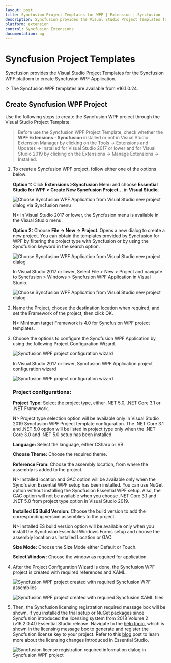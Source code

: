 ```yaml
---
layout: post
title: Syncfusion Project Templates for WPF | Extension | Syncfusion
description: Syncfusion provides the Visual Studio Project Templates for the Syncfusion WPF platform to create Syncfusion WPF Application by addiing the required assemblies
platform: extension
control: Syncfusion Extensions
documentation: ug
---
```



# Syncfusion Project Templates

Syncfusion provides the Visual Studio Project Templates for the Syncfusion WPF platform to create Syncfusion WPF Application.

I> The Syncfusion WPF templates are available from v16.1.0.24. 

## Create Syncfusion WPF Project 

Use the following steps to create the Syncfusion WPF project through the Visual Studio Project Template: 

> Before use the Syncfusion WPF Project Template, check whether the **WPF Extensions - Syncfusion** installed or not in Visual Studio Extension Manager by clicking on the Tools -> Extensions and Updates -> Installed for Visual Studio 2017 or lower and for Visual Studio 2019 by clicking on the Extensions -> Manage Extensions -> Installed.

1. To create a Syncfusion WPF project, follow either one of the options below:

   **Option 1:**
    Click **Extensions >Syncfusion** Menu and choose **Essential Studio for WPF > Create New Syncfusion Project…**  in **Visual Studio**. 
    
    ![Choose Syncfusion WPF Application from Visual Studio new project dialog via Syncfusion menu](Project-Template-images\Syncfusion_Menu_ProjectTemplate.png)

    N> In Visual Studio 2017 or lower, the Syncfusion menu is available in the Visual Studio menu.

    **Option 2:**
    Choose **File -> New -> Project**. Opens a new dialog to create a new project. You can obtain the templates provided by Syncfusion for WPF by filtering the project type with Syncfusion or by using the Syncfusion keyword in the search option.

   ![Choose Syncfusion WPF Application from Visual Studio new project dialog](Project-Template-images\Syncfusion-Project-Template-Gallery2019-1.png)

   In Visual Studio 2017 or lower, Select File > New > Project and navigate to Syncfusion > Windows > Syncfusion WPF Application in Visual Studio.

   ![Choose Syncfusion WPF Application from Visual Studio new project dialog](Project-Template-images\Syncfusion-Project-Template-Gallery-1.png)

2. Name the Project, choose the destination location when required, and set the Framework of the project, then click OK.  

   N> Minimum target Framework is 4.0 for Syncfusion WPF project templates. 

3. Choose the options to configure the Syncfusion WPF Application by using the following Project Configuration Wizard.  
  
   ![Syncfusion WPF project configuration wizard](Project-Template-images\Syncfusion-Project-Template-Gallery2019-2.png)

   In Visual Studio 2017 or lower, Syncfusion WPF Application project configuration wizard 

   ![Syncfusion WPF project configuration wizard](Project-Template-images\Syncfusion-Project-Template-Gallery-2.png)
                                                     
   ### Project configurations: 

   **Project Type:** Select the project type, either .NET 5.0, .NET Core 3.1 or .NET Framework.

   N> Project type selection option will be available only in Visual Studio 2019 Syncfusion WPF Project template configuration. The .NET Core 3.1 and .NET 5.0 option will be listed in project type only when the .NET Core 3.0 and .NET 5.0 setup has been installed.

   **Language:** Select the language, either CSharp or VB.

   **Choose Theme:** Choose the required theme. 

   **Reference From:** Choose the assembly location, from where the assembly is added to the project.

   N> Installed location and GAC option will be available only when the Syncfusion Essential WPF setup has been installed. You can use NuGet option without installing the Syncfusion Essential WPF setup. Also, the GAC option will not be available when you choose .NET Core 3.1 and .NET 5.0 from project type option in Visual Studio 2019. 

   **Installed ES Build Version:** Choose the build version to add the corresponding version assemblies to the project.

   N> Installed ES build version option will be available only when you install the Syncfusion Essential Windows Forms setup and choose the assembly location as Installed Location or GAC.

   **Size Mode:** Choose the Size Mode either Default or Touch.

   **Select Window:** Choose the window as required for application. 
      
4. After the Project Configuration Wizard is done, the Syncfusion WPF project is created with required references and XAML. 

   ![Syncfusion WPF project created with required Syncfusion WPF assemblies](Project-Template-images\Syncfusion-Project-Template-Gallery-7.png)

   ![Syncfusion WPF project created with required Syncfusion XAML files](Project-Template-images\Syncfusion-Project-Template-Gallery-8.png)

5. Then, the Syncfusion licensing registration required message box will be shown, if you installed the trial setup or NuGet packages since Syncfusion introduced the licensing system from 2018 Volume 2 (v16.2.0.41) Essential Studio release. Navigate to the [help topic](https://help.syncfusion.com/common/essential-studio/licensing/license-key#how-to-generate-syncfusion-license-key), which is shown in the licensing message box to generate and register the Syncfusion license key to your project. Refer to this [blog](https://blog.syncfusion.com/post/Whats-New-in-2018-Volume-2-Licensing-Changes-in-the-1620x-Version-of-Essential-Studio.aspx) post to learn more about the licensing changes introduced in Essential Studio.

   ![Syncfusion license registration required information dialog in Syncfusion WPF project](Project-Template-images\Syncfusion-Project-Template-Gallery-9.png)   